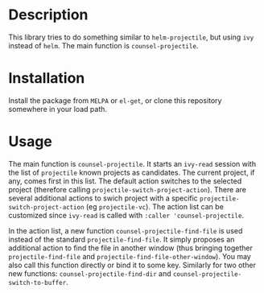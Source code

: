 # Description

This library tries to do something similar to `helm-projectile`, but using `ivy` instead of `helm`. The main function is `counsel-projectile`.

# Installation

Install the package from `MELPA` or `el-get`, or clone this repository somewhere in your load path.

# Usage

The main function is `counsel-projectile`. It starts an `ivy-read` session with the list of `projectile` known projects as candidates. The current project, if any, comes first in this list. The default action switches to the selected project (therefore calling `projectile-switch-project-action`). There are several additional actions to swich project with a specific `projectile-switch-project-action` (eg `projectile-vc`). The action list can be customized since `ivy-read` is called with `:caller 'counsel-projectile`.

In the action list, a new function `counsel-projectile-find-file` is used instead of the standard `projectile-find-file`. It simply proposes an additional action to find the file in another window (thus bringing together `projectile-find-file` and `projectile-find-file-other-window`). You may also call this function directly or bind it to some key. Similarly for two other new functions: `counsel-projectile-find-dir` and `counsel-projectile-switch-to-buffer`.